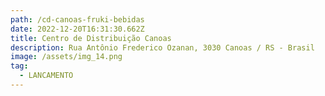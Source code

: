 ```yaml
---
path: /cd-canoas-fruki-bebidas
date: 2022-12-20T16:31:30.662Z
title: Centro de Distribuição Canoas
description: Rua Antônio Frederico Ozanan, 3030 Canoas / RS - Brasil
image: /assets/img_14.png
tag:
  - LANCAMENTO
---
```

